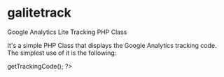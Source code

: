 galitetrack
===========

Google Analytics Lite Tracking PHP Class

It's a simple PHP Class that displays the Google Analytics tracking code.
The simplest use of it is the following:

<?php
include 'Gatracking.php';

$ga = new Gatracking('UA-XXXXX-Y');
echo $ga->getTrackingCode();
?>
